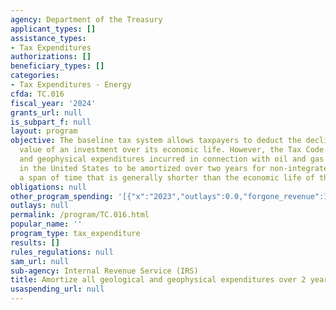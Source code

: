 ```yaml
---
agency: Department of the Treasury
applicant_types: []
assistance_types:
- Tax Expenditures
authorizations: []
beneficiary_types: []
categories:
- Tax Expenditures - Energy
cfda: TC.016
fiscal_year: '2024'
grants_url: null
is_subpart_f: null
layout: program
objective: The baseline tax system allows taxpayers to deduct the decline in the economic
  value of an investment over its economic life. However, the Tax Code allows geological
  and geophysical expenditures incurred in connection with oil and gas exploration
  in the United States to be amortized over two years for non-integrated oil companies,
  a span of time that is generally shorter than the economic life of the assets.
obligations: null
other_program_spending: '[{"x":"2023","outlays":0.0,"forgone_revenue":140000000.0},{"x":"2024","outlays":0.0,"forgone_revenue":130000000.0},{"x":"2025","outlays":0.0,"forgone_revenue":130000000.0}]'
outlays: null
permalink: /program/TC.016.html
popular_name: ''
program_type: tax_expenditure
results: []
rules_regulations: null
sam_url: null
sub-agency: Internal Revenue Service (IRS)
title: Amortize all geological and geophysical expenditures over 2 years
usaspending_url: null
---
```

